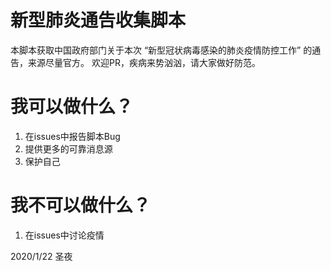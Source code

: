 # 新型肺炎通告收集脚本
本脚本获取中国政府部门关于本次 “新型冠状病毒感染的肺炎疫情防控工作” 的通告，来源尽量官方。
欢迎PR，疾病来势汹汹，请大家做好防范。

# 我可以做什么？
1. 在issues中报告脚本Bug
2. 提供更多的可靠消息源
3. 保护自己

# 我不可以做什么？
1. 在issues中讨论疫情

2020/1/22 圣夜
